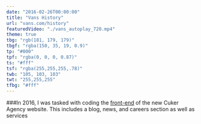```yaml
---
date: "2016-02-26T00:00:00"
title: "Vans History"
url: "vans.com/history"
featuredVideo: "./vans_autoplay_720.mp4"
theme: true
tbg: "rgb(181, 179, 179)"
tbgf: "rgba(150, 35, 19, 0.9)"
tp: "#000"
tpf: "rgba(0, 0, 0, 0.87)"
ts: "#fff"
tsf: "rgba(255,255,255,.78)"
twb: "105, 103, 103"
twt: "255,255,255"
tfbg: "#fff"
---
```

###In 2016, I was tasked with coding the [front-end](http://google.com) of the new Cuker Agency website. This includes a blog, news, and careers section as well as services 
